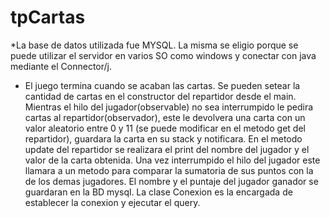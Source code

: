 # tpCartas

*La base de datos utilizada fue MYSQL. La misma se eligio porque se puede utilizar el servidor en varios SO como windows y conectar con java
mediante el Connector/j.

* El juego termina cuando se acaban las cartas. Se pueden setear la cantidad de cartas en el constructor del repartidor desde el main.
  Mientras el hilo del jugador(observable) no sea interrumpido le pedira cartas al repartidor(observador), este le devolvera una carta 
  con un valor aleatorio entre 0 y 11 (se puede modificar en el metodo get del repartidor), guardara la carta en su stack y notificara.
  En el metodo update del repartidor se realizara el print del nombre del jugador y el valor de la carta obtenida.
  Una vez interrumpido el hilo del jugador este llamara a un metodo para comparar la sumatoria de sus puntos con la de los demas jugadores.
  El nombre y el puntaje del jugador ganador se guardaran en la BD mysql. La clase Conexion es la encargada de establecer la conexion y 
  ejecutar el query.
  
  
  

